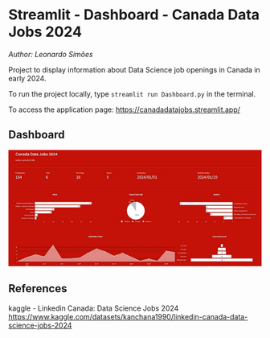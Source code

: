 # Streamlit - Dashboard - Canada Data Jobs 2024
*Author: Leonardo Simões*

Project to display information about Data Science job openings in Canada in early 2024.

To run the project locally, type `streamlit run Dashboard.py` in the terminal.

To access the application page: https://canadadatajobs.streamlit.app/


## Dashboard
![Image-Dashboard-CanadaDataJobs](static/Image-Dashboard-CanadaDataJobs.jpg)


## References
kaggle - Linkedin Canada: Data Science Jobs 2024
https://www.kaggle.com/datasets/kanchana1990/linkedin-canada-data-science-jobs-2024